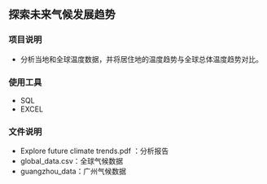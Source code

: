 
##  探索未来气候发展趋势

### 项目说明
*
    分析当地和全球温度数据，并将居住地的温度趋势与全球总体温度趋势对比。

### 使用工具
*
    SQL
*
    EXCEL

### 文件说明
*
    Explore future climate trends.pdf ：分析报告
*
    global_data.csv：全球气候数据
*
    guangzhou_data：广州气候数据
